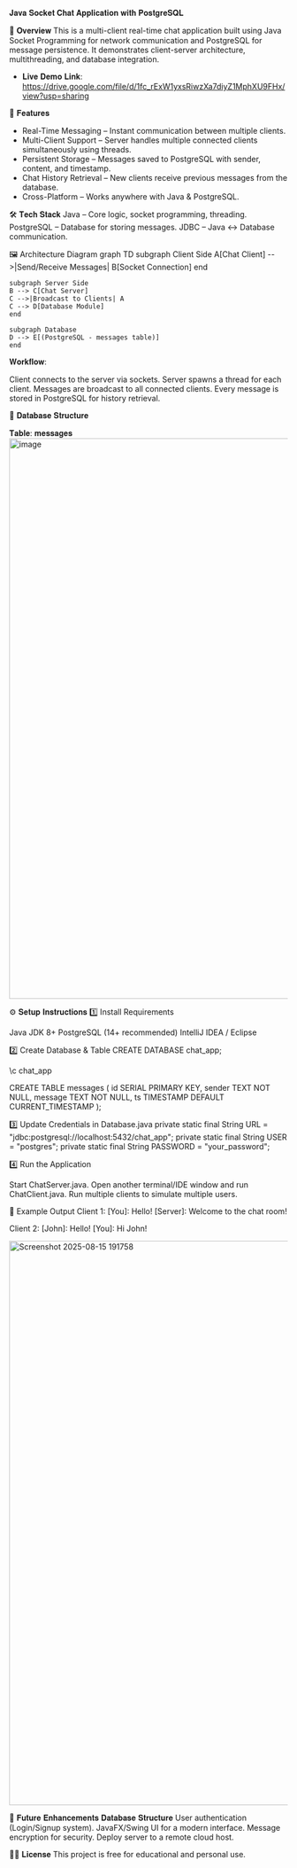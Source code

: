 𝐉𝐚𝐯𝐚 𝐒𝐨𝐜𝐤𝐞𝐭 𝐂𝐡𝐚𝐭 𝐀𝐩𝐩𝐥𝐢𝐜𝐚𝐭𝐢𝐨𝐧 𝐰𝐢𝐭𝐡 𝐏𝐨𝐬𝐭𝐠𝐫𝐞𝐒𝐐𝐋

📌 𝐎𝐯𝐞𝐫𝐯𝐢𝐞𝐰
This is a multi-client real-time chat application built using Java Socket Programming for network communication and PostgreSQL for message persistence. It demonstrates client-server architecture, multithreading, and database integration.

* 𝐋𝐢𝐯𝐞 𝐃𝐞𝐦𝐨 𝐋𝐢𝐧𝐤: https://drive.google.com/file/d/1fc_rExW1yxsRiwzXa7diyZ1MphXU9FHx/view?usp=sharing

🚀 𝐅𝐞𝐚𝐭𝐮𝐫𝐞𝐬
* Real-Time Messaging – Instant communication between multiple clients.
* Multi-Client Support – Server handles multiple connected clients simultaneously using threads.
* Persistent Storage – Messages saved to PostgreSQL with sender, content, and timestamp.
* Chat History Retrieval – New clients receive previous messages from the database.
* Cross-Platform – Works anywhere with Java & PostgreSQL.

🛠 𝐓𝐞𝐜𝐡 𝐒𝐭𝐚𝐜𝐤
Java – Core logic, socket programming, threading.
PostgreSQL – Database for storing messages.
JDBC – Java ↔ Database communication.

🖼 Architecture Diagram
graph TD
    subgraph Client Side
    A[Chat Client] -->|Send/Receive Messages| B[Socket Connection]
    end

    subgraph Server Side
    B --> C[Chat Server]
    C -->|Broadcast to Clients| A
    C --> D[Database Module]
    end

    subgraph Database
    D --> E[(PostgreSQL - messages table)]
    end


𝐖𝐨𝐫𝐤𝐟𝐥𝐨𝐰:

Client connects to the server via sockets.
Server spawns a thread for each client.
Messages are broadcast to all connected clients.
Every message is stored in PostgreSQL for history retrieval.

📂 𝐃𝐚𝐭𝐚𝐛𝐚𝐬𝐞 𝐒𝐭𝐫𝐮𝐜𝐭𝐮𝐫𝐞

𝐓𝐚𝐛𝐥𝐞: 𝐦𝐞𝐬𝐬𝐚𝐠𝐞𝐬
<img width="1916" height="1012" alt="image" src="https://github.com/user-attachments/assets/88797d89-f017-4041-a472-b3d0621f0668" />


⚙ 𝐒𝐞𝐭𝐮𝐩 𝐈𝐧𝐬𝐭𝐫𝐮𝐜𝐭𝐢𝐨𝐧𝐬
1️⃣ Install Requirements

Java JDK 8+
PostgreSQL (14+ recommended)
IntelliJ IDEA / Eclipse

2️⃣ Create Database & Table
CREATE DATABASE chat_app;

\c chat_app

CREATE TABLE messages (
    id SERIAL PRIMARY KEY,
    sender TEXT NOT NULL,
    message TEXT NOT NULL,
    ts TIMESTAMP DEFAULT CURRENT_TIMESTAMP
);

3️⃣ Update Credentials in Database.java
private static final String URL = "jdbc:postgresql://localhost:5432/chat_app";
private static final String USER = "postgres";
private static final String PASSWORD = "your_password";

4️⃣ Run the Application

Start ChatServer.java.
Open another terminal/IDE window and run ChatClient.java.
Run multiple clients to simulate multiple users.

📜 Example Output
Client 1:
[You]: Hello!
[Server]: Welcome to the chat room!


Client 2:
[John]: Hello!
[You]: Hi John!

<img width="1919" height="1019" alt="Screenshot 2025-08-15 191758" src="https://github.com/user-attachments/assets/d81ee742-b1b7-4ca7-ab4f-ed31e8bd20e4" />


📌 𝐅𝐮𝐭𝐮𝐫𝐞 𝐄𝐧𝐡𝐚𝐧𝐜𝐞𝐦𝐞𝐧𝐭𝐬 𝐃𝐚𝐭𝐚𝐛𝐚𝐬𝐞 𝐒𝐭𝐫𝐮𝐜𝐭𝐮𝐫𝐞
User authentication (Login/Signup system).
JavaFX/Swing UI for a modern interface.
Message encryption for security.
Deploy server to a remote cloud host.

📌📄 𝐋𝐢𝐜𝐞𝐧𝐬𝐞
This project is free for educational and personal use.
